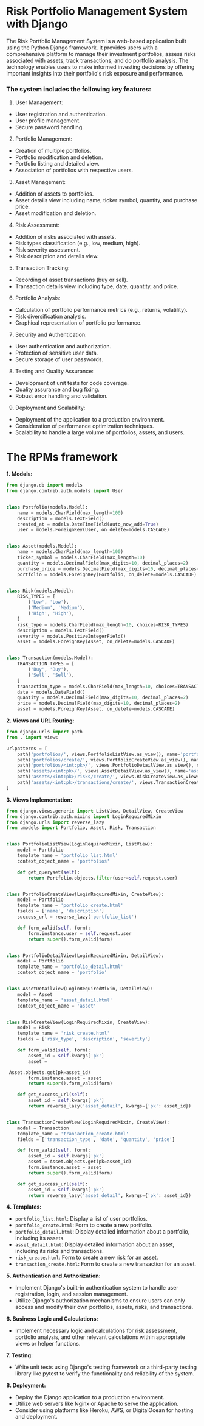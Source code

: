 # Risk Portfolio Management System with Django

The Risk Portfolio Management System is a web-based application built using the Python Django framework. It provides users with a comprehensive platform to manage their investment portfolios, assess risks associated with assets, track transactions, and do portfolio analysis. The technology enables users to make informed investing decisions by offering important insights into their portfolio's risk exposure and performance.

### The system includes the following key features:
1.	User Management:
-	User registration and authentication.
-	User profile management.
-	Secure password handling.
2.	Portfolio Management:
-	Creation of multiple portfolios.
-	Portfolio modification and deletion.
-	Portfolio listing and detailed view.
-	Association of portfolios with respective users.
3.	Asset Management:
-	Addition of assets to portfolios.
-	Asset details view including name, ticker symbol, quantity, and purchase price.
-	Asset modification and deletion.
4.	Risk Assessment:
-	Addition of risks associated with assets.
-	Risk types classification (e.g., low, medium, high).
-	Risk severity assessment.
-	Risk description and details view.
5.	Transaction Tracking:
-	Recording of asset transactions (buy or sell).
-	Transaction details view including type, date, quantity, and price.
6.	Portfolio Analysis:
-	Calculation of portfolio performance metrics (e.g., returns, volatility).
-	Risk diversification analysis.
-	Graphical representation of portfolio performance.
7.	Security and Authentication:
-	User authentication and authorization.
-	Protection of sensitive user data.
-	Secure storage of user passwords.
8.	Testing and Quality Assurance:
-	Development of unit tests for code coverage.
-	Quality assurance and bug fixing.
-	Robust error handling and validation.
9.	Deployment and Scalability:
-	Deployment of the application to a production environment.
-	Consideration of performance optimization techniques.
-	Scalability to handle a large volume of portfolios, assets, and users.


# The RPMs framework

**1. Models:**

```python
from django.db import models
from django.contrib.auth.models import User


class Portfolio(models.Model):
    name = models.CharField(max_length=100)
    description = models.TextField()
    created_at = models.DateTimeField(auto_now_add=True)
    user = models.ForeignKey(User, on_delete=models.CASCADE)


class Asset(models.Model):
    name = models.CharField(max_length=100)
    ticker_symbol = models.CharField(max_length=10)
    quantity = models.DecimalField(max_digits=10, decimal_places=2)
    purchase_price = models.DecimalField(max_digits=10, decimal_places=2)
    portfolio = models.ForeignKey(Portfolio, on_delete=models.CASCADE)


class Risk(models.Model):
    RISK_TYPES = [
        ('Low', 'Low'),
        ('Medium', 'Medium'),
        ('High', 'High'),
    ]
    risk_type = models.CharField(max_length=10, choices=RISK_TYPES)
    description = models.TextField()
    severity = models.PositiveIntegerField()
    asset = models.ForeignKey(Asset, on_delete=models.CASCADE)


class Transaction(models.Model):
    TRANSACTION_TYPES = [
        ('Buy', 'Buy'),
        ('Sell', 'Sell'),
    ]
    transaction_type = models.CharField(max_length=10, choices=TRANSACTION_TYPES)
    date = models.DateField()
    quantity = models.DecimalField(max_digits=10, decimal_places=2)
    price = models.DecimalField(max_digits=10, decimal_places=2)
    asset = models.ForeignKey(Asset, on_delete=models.CASCADE)
```

**2. Views and URL Routing:**

```python
from django.urls import path
from . import views

urlpatterns = [
    path('portfolios/', views.PortfolioListView.as_view(), name='portfolio_list'),
    path('portfolios/create/', views.PortfolioCreateView.as_view(), name='portfolio_create'),
    path('portfolios/<int:pk>/', views.PortfolioDetailView.as_view(), name='portfolio_detail'),
    path('assets/<int:pk>/', views.AssetDetailView.as_view(), name='asset_detail'),
    path('assets/<int:pk>/risks/create/', views.RiskCreateView.as_view(), name='risk_create'),
    path('assets/<int:pk>/transactions/create/', views.TransactionCreateView.as_view(), name='transaction_create'),
]
```

**3. Views Implementation:**

```python
from django.views.generic import ListView, DetailView, CreateView
from django.contrib.auth.mixins import LoginRequiredMixin
from django.urls import reverse_lazy
from .models import Portfolio, Asset, Risk, Transaction


class PortfolioListView(LoginRequiredMixin, ListView):
    model = Portfolio
    template_name = 'portfolio_list.html'
    context_object_name = 'portfolios'

    def get_queryset(self):
        return Portfolio.objects.filter(user=self.request.user)


class PortfolioCreateView(LoginRequiredMixin, CreateView):
    model = Portfolio
    template_name = 'portfolio_create.html'
    fields = ['name', 'description']
    success_url = reverse_lazy('portfolio_list')

    def form_valid(self, form):
        form.instance.user = self.request.user
        return super().form_valid(form)


class PortfolioDetailView(LoginRequiredMixin, DetailView):
    model = Portfolio
    template_name = 'portfolio_detail.html'
    context_object_name = 'portfolio'


class AssetDetailView(LoginRequiredMixin, DetailView):
    model = Asset
    template_name = 'asset_detail.html'
    context_object_name = 'asset'


class RiskCreateView(LoginRequiredMixin, CreateView):
    model = Risk
    template_name = 'risk_create.html'
    fields = ['risk_type', 'description', 'severity']

    def form_valid(self, form):
        asset_id = self.kwargs['pk']
        asset =

 Asset.objects.get(pk=asset_id)
        form.instance.asset = asset
        return super().form_valid(form)

    def get_success_url(self):
        asset_id = self.kwargs['pk']
        return reverse_lazy('asset_detail', kwargs={'pk': asset_id})


class TransactionCreateView(LoginRequiredMixin, CreateView):
    model = Transaction
    template_name = 'transaction_create.html'
    fields = ['transaction_type', 'date', 'quantity', 'price']

    def form_valid(self, form):
        asset_id = self.kwargs['pk']
        asset = Asset.objects.get(pk=asset_id)
        form.instance.asset = asset
        return super().form_valid(form)

    def get_success_url(self):
        asset_id = self.kwargs['pk']
        return reverse_lazy('asset_detail', kwargs={'pk': asset_id})
```

**4. Templates:**

- `portfolio_list.html`: Display a list of user portfolios.
- `portfolio_create.html`: Form to create a new portfolio.
- `portfolio_detail.html`: Display detailed information about a portfolio, including its assets.
- `asset_detail.html`: Display detailed information about an asset, including its risks and transactions.
- `risk_create.html`: Form to create a new risk for an asset.
- `transaction_create.html`: Form to create a new transaction for an asset.

**5. Authentication and Authorization:**

- Implement Django's built-in authentication system to handle user registration, login, and session management.
- Utilize Django's authorization mechanisms to ensure users can only access and modify their own portfolios, assets, risks, and transactions.

**6. Business Logic and Calculations:**

- Implement necessary logic and calculations for risk assessment, portfolio analysis, and other relevant calculations within appropriate views or helper functions.

**7. Testing:**

- Write unit tests using Django's testing framework or a third-party testing library like pytest to verify the functionality and reliability of the system.

**8. Deployment:**

- Deploy the Django application to a production environment.
- Utilize web servers like Nginx or Apache to serve the application.
- Consider using platforms like Heroku, AWS, or DigitalOcean for hosting and deployment.
